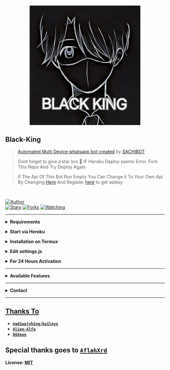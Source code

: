 <p align="center">
<img src="https://github.com/SACHIBOT/SACHIBOT/blob/main/imgs/BlackKing.jpg?raw=true" alt="nz" width="350"/>
</p>

## Black-King

> [Automated Multi Device whatsapp bot created](https://github.com/SACHIBOT/Black-King) by [SACHIBOT](github.com/SACHIBOT)

> Dont forget to give a star bro.🥲 IF Heroku Deploy seems Error, Fork This Repo And Try Deploy Again

> If The Api Of This Bot Run Empty You Can Change it To Your Own Api By Changing [Here](https://github.com/SACHIBOT/Black-King/blob/master/settings.js#L18) And Register [here](https://zenzapis.xyz/) to get apikey


</br>

<a href="https://github.com/SACHIBOT"><img title="Author" src="https://img.shields.io/badge/Author-SACHIBOT-blue.svg?color=54aeff&style=for-the-badge&logo=github" /></a>  
<a href="https://github.com/SACHIBOT/Black-King"><img title="Stars" src="https://img.shields.io/github/stars/SACHIBOT/Black-King?color=54aeff&style=flat-square" /></a>
<a href="https://github.com/SACHIBOT/Black-King/network/members"><img title="Forks" src="https://img.shields.io/github/forks/SACHIBOT/Black-King?color=54aeff&style=flat-square" /></a>
<a href="https://github.com/SACHIBOT/Black-King/watchers"><img title="Watching" src="https://img.shields.io/github/watchers/SACHIBOT/Black-King?label=watchers&color=54aeff&style=flat-square" /></a> <br>

---

<!-- Requirements -->
<b><details><summary>Requirements</summary></b>
* Some Text Editor
* [Node JS](https://nodejs.org/en/)
* [Git](https://git-scm.com/downloads)
* [FFMPEG](https://ffmpeg.org/download.html)
  
```bash
Add FFmpeg to PATH environment variable
```
</details>


<!-- Start via Heroku -->
<b><details><summary>Start via Heroku</summary></b>

* `Scan QR Code For Session`
	
<a href="https://replit.com/@SACHIBOT/M-D-SCANNER?v=1?outputonly=1&lite=1#index.js"><img title="BLACK-KING" src="https://repl.it/badge/github/quiec/whatsasena" width="300"></a>
  <br><br><br>
* `❗❗FORK THIS BEFORE PROCEEDING`
 
 `Use This Button To Fork Now`
  
  <a href="https://github.com/SACHIBOT/Black-King/fork"><img title="BLACK-KING" src="https://github.com/Alien-alfa/Alien-alfa/blob/beta/img/pngegg.png?raw=true" width="200"></a>
<br>[Here]()
* `Deploy In Heroku`


<a href="https://heroku.com/deploy"><img title="BLACK-KING" src="https://www.herokucdn.com/deploy/button.svg" width="400"></a><br>
	
* Or copy this url and change GITHUBID with your github username and click GO <br>.

  ```
  https://heroku.com/deploy?template=https://github.com/GITHUBID/Black-King 
  ```
  
  <br> <br>

<!----> [Here]()
* Wait 5-10 Min To Deploy 
* After Deploying On The Worker And Check The Logs

</details>



<!-- Installation via Termux -->
<b><details><summary>Installation on Termux</summary></b>
```bash
> apt update
> apt upgrade
> pkg update && pkg upgrade
> pkg install bash
> pkg install libwebp
> pkg install git -y
> pkg install nodejs -y 
> pkg install ffmpeg -y 
> pkg install wget
> pkg install imagemagick -y
> git clone https://github.com/SACHIBOT/Black-King
> cd Black-King
> npm install
```
</details>

<!-- Edit -->
<b><details><summary>Edit settings.js</summary></b>
```bash
global.APIKeys = {
	'https://zenzapis.xyz': 'YOURAPIKEY',
}
  
global.owner = ["947XXXXXX"]
global.ownername = ["YourName"]
```
</details>


<!-- 24hrs-->
<b><details><summary>For 24 Hours Activation</summary></b>

```bash
npm i -g pm2 && pm2 start index.js && pm2 save && pm2 logs
```

</details>

----


<b><details><summary>Available Features</summary><br>
	
| Features |  Availability |
| :------: |  :----------: |
|   Convert     |       ✅     |
|   Database     |       ✅     |
|   Owner     |       ✅    |
|   Islami     |       ✅     |
|   Downloader     |       ✅     |
|   Webzone     |       ✅[      |
|   Searching     |       ✅      |
|   Textpro     |       ✅      |
|   Ephoto     |       ✅     |
|   Anime Web     |       ✅      |
|   Stalker     |       ✅      |
|   Random Text     |       ✅     |
|   Random Image     |       ✅     |
|   Nekos Life     |       ✅      |
|   More Nsfw     |       ✅      |
|   Creator     |       ✅      |

</details>


----

<!-- Contact Owner -->
<b><details><summary>Contact</summary></b>

## ```Connect With Me```
<p align="center">
<a href="https://wa.me/94725881990"><img src="https://img.shields.io/badge/Contact Nexus-25D366?style=for-the-badge&logo=whatsapp&logoColor=white" />
<a href="https://www.youtube.com/channel/UC1-wONQE-85uzBX5JMdBxjw"><img src="https://img.shields.io/badge/Subscribe Nexus-ff0000?style=for-the-badge&logo=youtube&logoColor=ff000000&link=https://www.youtube.com/c/BOTINDO" /><br>
</p>

</details>


</details><hr>

## Thanks To
* [`@adiwajshing/baileys`](https://github.com/adiwajshing/baileys)
* [`Alien-Alfa`](https://github.com/Alien-Alfa)
* [`DGXeon`](https://github.com/DGXeon)

## Special thanks goes to [`AflahXrd`](https://github.com/nexusNw)


License: [MIT](https://github.com/SACHIBOT/Black-King/LICENSE)
